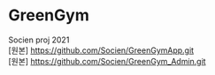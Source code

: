 # GreenGym
Socien proj 2021  
[원본] https://github.com/Socien/GreenGymApp.git  
[원본] https://github.com/Socien/GreenGym_Admin.git
